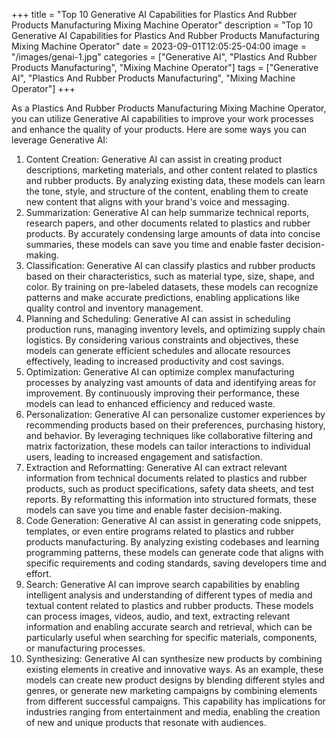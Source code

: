 +++
title = "Top 10 Generative AI Capabilities for Plastics And Rubber Products Manufacturing Mixing Machine Operator"
description = "Top 10 Generative AI Capabilities for Plastics And Rubber Products Manufacturing Mixing Machine Operator"
date = 2023-09-01T12:05:25-04:00
image = "/images/genai-1.jpg"
categories = ["Generative AI", "Plastics And Rubber Products Manufacturing", "Mixing Machine Operator"]
tags = ["Generative AI", "Plastics And Rubber Products Manufacturing", "Mixing Machine Operator"]
+++

As a Plastics And Rubber Products Manufacturing Mixing Machine Operator, you can utilize Generative AI capabilities to improve your work processes and enhance the quality of your products. Here are some ways you can leverage Generative AI:

1. Content Creation: Generative AI can assist in creating product descriptions, marketing materials, and other content related to plastics and rubber products. By analyzing existing data, these models can learn the tone, style, and structure of the content, enabling them to create new content that aligns with your brand's voice and messaging.
2. Summarization: Generative AI can help summarize technical reports, research papers, and other documents related to plastics and rubber products. By accurately condensing large amounts of data into concise summaries, these models can save you time and enable faster decision-making.
3. Classification: Generative AI can classify plastics and rubber products based on their characteristics, such as material type, size, shape, and color. By training on pre-labeled datasets, these models can recognize patterns and make accurate predictions, enabling applications like quality control and inventory management.
4. Planning and Scheduling: Generative AI can assist in scheduling production runs, managing inventory levels, and optimizing supply chain logistics. By considering various constraints and objectives, these models can generate efficient schedules and allocate resources effectively, leading to increased productivity and cost savings.
5. Optimization: Generative AI can optimize complex manufacturing processes by analyzing vast amounts of data and identifying areas for improvement. By continuously improving their performance, these models can lead to enhanced efficiency and reduced waste.
6. Personalization: Generative AI can personalize customer experiences by recommending products based on their preferences, purchasing history, and behavior. By leveraging techniques like collaborative filtering and matrix factorization, these models can tailor interactions to individual users, leading to increased engagement and satisfaction.
7. Extraction and Reformatting: Generative AI can extract relevant information from technical documents related to plastics and rubber products, such as product specifications, safety data sheets, and test reports. By reformatting this information into structured formats, these models can save you time and enable faster decision-making.
8. Code Generation: Generative AI can assist in generating code snippets, templates, or even entire programs related to plastics and rubber products manufacturing. By analyzing existing codebases and learning programming patterns, these models can generate code that aligns with specific requirements and coding standards, saving developers time and effort.
9. Search: Generative AI can improve search capabilities by enabling intelligent analysis and understanding of different types of media and textual content related to plastics and rubber products. These models can process images, videos, audio, and text, extracting relevant information and enabling accurate search and retrieval, which can be particularly useful when searching for specific materials, components, or manufacturing processes.
10. Synthesizing: Generative AI can synthesize new products by combining existing elements in creative and innovative ways. As an example, these models can create new product designs by blending different styles and genres, or generate new marketing campaigns by combining elements from different successful campaigns. This capability has implications for industries ranging from entertainment and media, enabling the creation of new and unique products that resonate with audiences.